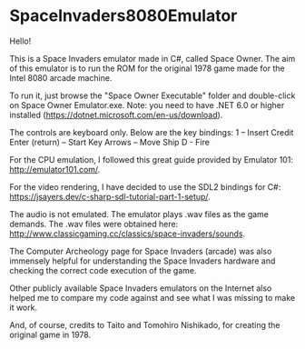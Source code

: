 # SpaceInvaders8080Emulator

Hello!

This is a Space Invaders emulator made in C#, called Space Owner. The aim of this emulator is to run the ROM for the original 1978 game made for the Intel 8080 arcade machine. 

To run it, just browse the "Space Owner Executable" folder and double-click on Space Owner Emulator.exe.
Note: you need to have .NET 6.0 or higher installed (https://dotnet.microsoft.com/en-us/download).

The controls are keyboard only. Below are the key bindings:
1 – Insert Credit
Enter (return) – Start
Key Arrows – Move Ship
D - Fire

For the CPU emulation, I followed this great guide provided by Emulator 101: http://emulator101.com/.

For the video rendering, I have decided to use the SDL2 bindings for C#: https://jsayers.dev/c-sharp-sdl-tutorial-part-1-setup/.

The audio is not emulated. The emulator plays .wav files as the game demands. The .wav files were obtained here: http://www.classicgaming.cc/classics/space-invaders/sounds.

The Computer Archeology page for Space Invaders (arcade) was also immensely helpful for understanding the Space Invaders hardware and checking the correct code execution of the game.

Other publicly available Space Invaders emulators on the Internet also helped me to compare my code against and see what I was missing to make it work.

And, of course, credits to Taito and Tomohiro Nishikado, for creating the original game in 1978.
